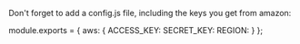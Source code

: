 Don't forget to add a config.js file, including the keys you get from amazon:

module.exports = {
  aws: {
    ACCESS_KEY:
    SECRET_KEY:
    REGION: 
  }
};
